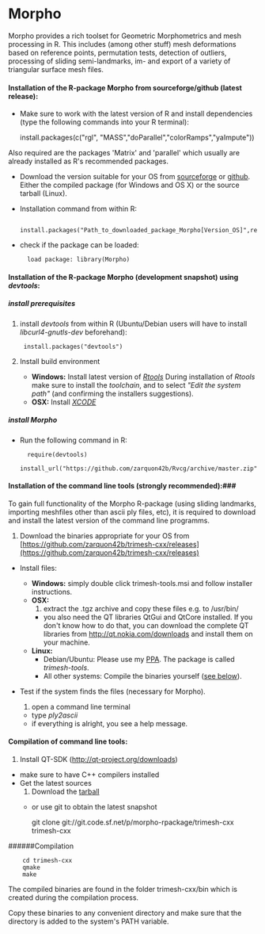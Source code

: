 Morpho
======
Morpho provides a rich toolset for Geometric Morphometrics and mesh processing in R. This includes (among other stuff) mesh deformations based on reference points, permutation tests, detection of outliers, processing of sliding semi-landmarks, im- and export of a variety of triangular surface mesh files.

#### Installation of the R-package Morpho from sourceforge/github (latest release): ####
   * Make sure to work with the latest version of R and install dependencies (type the following commands into your R terminal): 
     
            
        install.packages(c("rgl", "MASS","doParallel","colorRamps","yaImpute"))


Also required are the packages 'Matrix' and 'parallel' which usually are already installed as R's recommended packages.


* Download the version suitable for your OS from [sourceforge](https://sourceforge.net/projects/morpho-rpackage/) or [github](https://github.com/zarquon42b/Morpho/releases). Either the compiled package (for Windows and OS X) or the source tarball (Linux).

* Installation command from within R: 
   
        install.packages("Path_to_downloaded_package_Morpho[Version_OS]",repos=NULL)

* check if the package can be loaded:
        
        load package: library(Morpho)

#### Installation of the R-package Morpho (development snapshot) using *devtools*: ####
##### install prerequisites #####

1. install *devtools* from within R (Ubuntu/Debian users will have to install *libcurl4-gnutls-dev* beforehand):

        install.packages("devtools")

2. Install build environment
    * **Windows:** Install latest version of *[Rtools](http://cran.r-project.org/bin/windows/Rtools)*
During installation of *Rtools* make sure to install the *toolchain*, and to select *"Edit the system path"* (and confirming the installers suggestions).
    * **OSX:** Install *[XCODE](https://developer.apple.com/xcode/)*

##### install Morpho #####

* Run the following command in R:
        
        require(devtools)
        install_url("https://github.com/zarquon42b/Rvcg/archive/master.zip")



#### Installation of the command line tools (strongly recommended):###
   To  gain full functionality of the Morpho R-package (using sliding landmarks, importing meshfiles other than ascii ply files, etc), it is required to download and install the latest version of the command line programms.

1. Download the binaries appropriate for your OS from [https://github.com/zarquon42b/trimesh-cxx/releases](https://github.com/zarquon42b/trimesh-cxx/releases)

* Install files:

    * **Windows:** simply double click trimesh-tools.msi and follow installer instructions.
    * **OSX:**
        1. extract the .tgz archive and copy these files e.g. to /usr/bin/ 
        * you also need the QT libraries QtGui and QtCore installed. If you don't know how to do that, you can download the complete QT libraries from http://qt.nokia.com/downloads and install them on your machine.
    * **Linux:** 
        * Debian/Ubuntu: Please use my [PPA](https://launchpad.net/~zarquon42/+archive/ppa). The package is called *trimesh-tools*.
        * All other systems: Compile the binaries yourself ([see below](\#compilation-of-command-line-tools)).

* Test if the system finds the files (necessary for Morpho).
    1. open a command line terminal
    * type *ply2ascii*
    * if everything is alright, you see a help message.
	
   
#### Compilation of command line tools:   

  1. Install QT-SDK (http://qt-project.org/downloads)
  * make sure to have C++ compilers installed
  * Get the latest sources
       1. Download the [tarball](https://github.com/zarquon42b/trimesh-cxx/archive/0.2.5.tar.gz)
       * or use git to obtain the latest snapshot
                    
            git clone git://git.code.sf.net/p/morpho-rpackage/trimesh-cxx trimesh-cxx
                
	

######Compilation

        cd trimesh-cxx
        qmake 
        make

The compiled binaries are found in the folder trimesh-cxx/bin which is created during the compilation process.

Copy these binaries to any convenient directory and make sure that the directory is added to the system's PATH variable.
